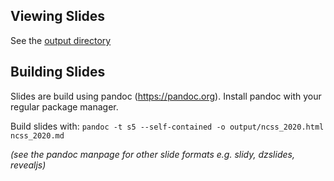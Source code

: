 ## Viewing Slides

See the [output directory](output/index.html)

## Building Slides

Slides are build using pandoc (https://pandoc.org). Install pandoc with your regular package manager.

Build slides with:
`pandoc -t s5 --self-contained -o output/ncss_2020.html ncss_2020.md`

_(see the pandoc manpage for other slide formats e.g. slidy, dzslides, revealjs)_
